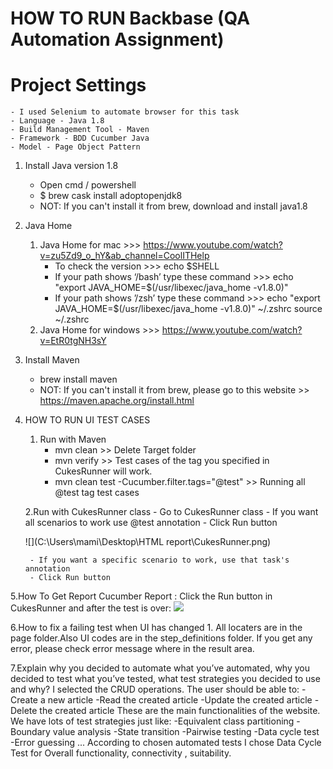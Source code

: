 # HOW TO RUN Backbase (QA Automation Assignment)

# Project Settings
    - I used Selenium to automate browser for this task
    - Language - Java 1.8
    - Build Management Tool - Maven
    - Framework - BDD Cucumber Java
    - Model - Page Object Pattern

1. Install Java version 1.8
    - Open cmd / powershell
    - $ brew cask install adoptopenjdk8
    - NOT: If you can't install it from brew, download and install java1.8

2. Java Home
    1. Java Home for mac >>> https://www.youtube.com/watch?v=zu5Zd9_o_hY&ab_channel=CoolITHelp
        - To check the version >>> echo $SHELL
        - If your path shows ‘/bash’ type these command >>>
          echo "export JAVA_HOME=$(/usr/libexec/java_home -v1.8.0)"
        - If your path shows ’/zsh’ type these command >>>
          echo "export JAVA_HOME=$(/usr/libexec/java_home -v1.8.0)"  ~/.zshrc source ~/.zshrc
    2. Java Home for windows >>>  https://www.youtube.com/watch?v=EtR0tgNH3sY

3. Install Maven
    - brew install maven
    - NOT: If you can't install it from brew, please go to this website >> https://maven.apache.org/install.html

4. HOW TO RUN UI TEST CASES
    1. Run with Maven
        - mvn clean  >>  Delete Target folder
        - mvn verify >>  Test cases of the tag you specified in CukesRunner will work.
        - mvn clean test -Cucumber.filter.tags="@test" >> Running all @test tag test cases

   2.Run with CukesRunner class
        - Go to CukesRunner class
        - If you want all scenarios to work use @test annotation
        - Click Run button

    ![](C:\Users\mami\Desktop\HTML report\CukesRunner.png)

        - If you want a specific scenario to work, use that task's annotation
        - Click Run button
      
5.How To Get Report
    Cucumber Report : Click the Run button in CukesRunner and after the test is over:
       ![](C:\Users\mami\Desktop\Html_report.png)
       
6.How to fix a failing test when UI has changed
    1. All locaters are in the page folder.Also UI codes are in the step_definitions folder.
       If you get any error, please check error message where in the result area.
     

7.Explain why you decided to automate what you’ve automated, why you decided to test what you’ve tested, what test strategies you decided to use and why?
    I selected the CRUD operations.
    The user should be able to:
        -Create a new article
        -Read the created article
        -Update the created article
        -Delete the created article
    These are the main functionalities of the website.
    We have lots of test strategies just like:
        -Equivalent class partitioning
        -Boundary value analysis
        -State transition
        -Pairwise testing
        -Data cycle test
        -Error guessing
        ...
    According to chosen automated tests I chose Data Cycle Test for Overall functionality, connectivity , suitability. 

